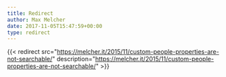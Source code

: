 ```yaml
---
title: Redirect
author: Max Melcher
date: 2017-11-05T15:47:59+00:00
type: redirect
---
```

{{< redirect src="https://melcher.it/2015/11/custom-people-properties-are-not-searchable/" description="https://melcher.it/2015/11/custom-people-properties-are-not-searchable/" >}}

